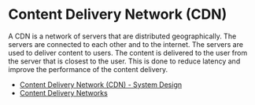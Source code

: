 # Content Delivery Network (CDN)

A CDN is a network of servers that are distributed geographically. The servers are connected to each other and to the internet. The servers are used to deliver content to users. The content is delivered to the user from the server that is closest to the user. This is done to reduce latency and improve the performance of the content delivery.

- [Content Delivery Network (CDN) - System Design](https://dev.to/karanpratapsingh/system-design-the-complete-course-10fo#content-delivery-network-cdn)
- [Content Delivery Networks](https://www.youtube.com/watch?v=6DXEPcXKQNY)

